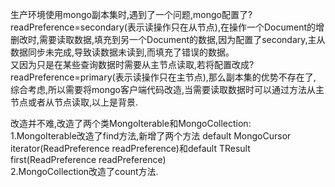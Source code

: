 生产环境使用mongo副本集时,遇到了一个问题,mongo配置了?readPreference=secondary(表示读操作只在从节点),在操作一个Document的增删改时,需要读取数据,填充到另一个Document的数据,因为配置了secondary,主从数据同步未完成,导致读数据未读到,而填充了错误的数据。  
又因为只是在某些查询数据时需要从主节点读取,若将配置改成?readPreference=primary(表示读操作只在主节点),那么副本集的优势不存在了,
综合考虑,所以需要将mongo客户端代码改造,当需要读取数据时可以通过方法从主节点或者从节点读取,以上是背景.

改造并不难,改造了两个类MongoIterable和MongoCollection:  
1.MongoIterable改造了find方法,新增了两个方法 default MongoCursor<TResult> iterator(ReadPreference readPreference)和default TResult first(ReadPreference readPreference)  
2.MongoCollection改造了count方法.
